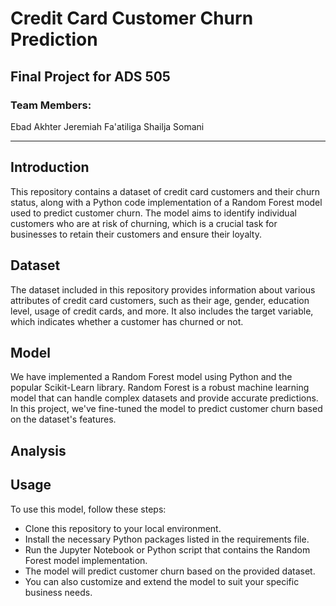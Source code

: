 # Credit Card Customer Churn Prediction
## Final Project for ADS 505

### Team Members:
Ebad Akhter
Jeremiah Fa'atiliga
Shailja Somani   

****

## Introduction
This repository contains a dataset of credit card customers and their churn status, along with a Python code implementation of a Random Forest model used to predict customer churn. The model aims to identify individual customers who are at risk of churning, which is a crucial task for businesses to retain their customers and ensure their loyalty.

## Dataset
The dataset included in this repository provides information about various attributes of credit card customers, such as their age, gender, education level, usage of credit cards, and more. It also includes the target variable, which indicates whether a customer has churned or not.

## Model
We have implemented a Random Forest model using Python and the popular Scikit-Learn library. Random Forest is a robust machine learning model that can handle complex datasets and provide accurate predictions. In this project, we've fine-tuned the model to predict customer churn based on the dataset's features.


## Analysis




## Usage
To use this model, follow these steps:

* Clone this repository to your local environment.
* Install the necessary Python packages listed in the requirements file.
* Run the Jupyter Notebook or Python script that contains the Random Forest model implementation.
* The model will predict customer churn based on the provided dataset.
* You can also customize and extend the model to suit your specific business needs.